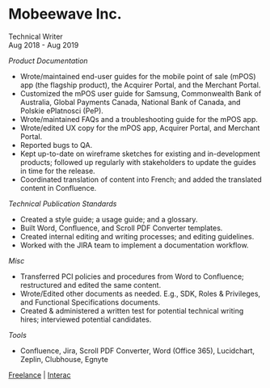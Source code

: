 # Mobeewave Inc.
Technical Writer  
Aug 2018 - Aug 2019  

*Product Documentation*
* Wrote/maintained end-user guides for the mobile point of sale (mPOS) app (the flagship product), the Acquirer Portal,
and the Merchant Portal.
* Customized the mPOS user guide for Samsung, Commonwealth Bank of Australia, Global Payments Canada,
National Bank of Canada, and Polskie ePlatnosci (PeP).
* Wrote/maintained FAQs and a troubleshooting guide for the mPOS app.
* Wrote/edited UX copy for the mPOS app, Acquirer Portal, and Merchant Portal.
* Reported bugs to QA.
* Kept up-to-date on wireframe sketches for existing and in-development products; followed up regularly with stakeholders to update the guides in time for the release.
* Coordinated translation of content into French; and added the translated content in Confluence.

*Technical Publication Standards*
* Created a style guide; a usage guide; and a glossary.
* Built Word, Confluence, and Scroll PDF Converter templates.
* Created internal editing and writing processes; and editing guidelines.
* Worked with the JIRA team to implement a documentation workflow.

*Misc*
* Transferred PCI policies and procedures from Word to Confluence; restructured and edited the same content.
* Wrote/Edited other documents as needed. E.g., SDK, Roles & Privileges, and Functional Specifications
documents.
* Created & administered a written test for potential technical writing hires; interviewed potential candidates.

*Tools*
* Confluence, Jira, Scroll PDF Converter, Word (Office 365), Lucidchart, Zeplin, Clubhouse, Egnyte

[Freelance](freelance.md) | [Interac](interac.md)